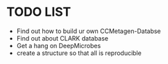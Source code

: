 # TODO LIST
- Find out how to build ur own CCMetagen-Databse
- Find out about CLARK database
- Get a hang on DeepMicrobes
- create a structure so that all is reproducible